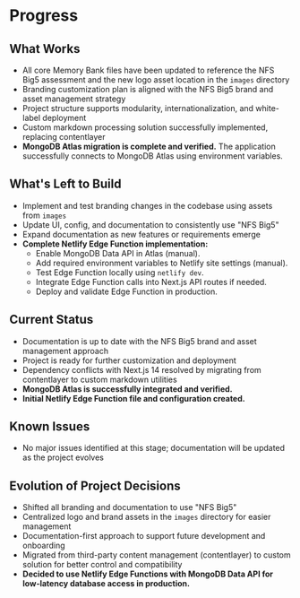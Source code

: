 # Progress

## What Works
- All core Memory Bank files have been updated to reference the NFS Big5 assessment and the new logo asset location in the `images` directory
- Branding customization plan is aligned with the NFS Big5 brand and asset management strategy
- Project structure supports modularity, internationalization, and white-label deployment
- Custom markdown processing solution successfully implemented, replacing contentlayer
- **MongoDB Atlas migration is complete and verified.** The application successfully connects to MongoDB Atlas using environment variables.

## What's Left to Build
- Implement and test branding changes in the codebase using assets from `images`
- Update UI, config, and documentation to consistently use "NFS Big5"
- Expand documentation as new features or requirements emerge
- **Complete Netlify Edge Function implementation:**
    - Enable MongoDB Data API in Atlas (manual).
    - Add required environment variables to Netlify site settings (manual).
    - Test Edge Function locally using `netlify dev`.
    - Integrate Edge Function calls into Next.js API routes if needed.
    - Deploy and validate Edge Function in production.

## Current Status
- Documentation is up to date with the NFS Big5 brand and asset management approach
- Project is ready for further customization and deployment
- Dependency conflicts with Next.js 14 resolved by migrating from contentlayer to custom markdown utilities
- **MongoDB Atlas is successfully integrated and verified.**
- **Initial Netlify Edge Function file and configuration created.**

## Known Issues
- No major issues identified at this stage; documentation will be updated as the project evolves

## Evolution of Project Decisions
- Shifted all branding and documentation to use "NFS Big5"
- Centralized logo and brand assets in the `images` directory for easier management
- Documentation-first approach to support future development and onboarding
- Migrated from third-party content management (contentlayer) to custom solution for better control and compatibility
- **Decided to use Netlify Edge Functions with MongoDB Data API for low-latency database access in production.**
